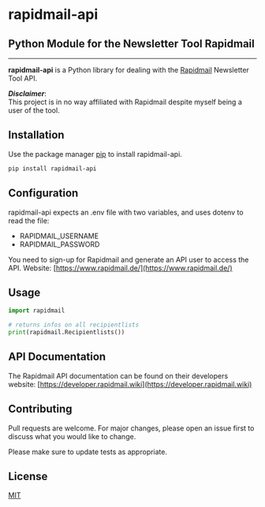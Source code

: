 # rapidmail-api 
## Python Module for the Newsletter Tool Rapidmail
-----

**rapidmail-api** is a Python library for dealing with the [Rapidmail](https://www.rapidmail.de) Newsletter Tool API.  

***Disclaimer***:  
This project is in no way affiliated with Rapidmail despite myself being a user of the tool.     

## Installation

Use the package manager [pip](https://pip.pypa.io/en/stable/) to install rapidmail-api.

```bash
pip install rapidmail-api
```

## Configuration

rapidmail-api expects an .env file with two variables, and uses dotenv to read the file:
- RAPIDMAIL_USERNAME
- RAPIDMAIL_PASSWORD

You need to sign-up for Rapidmail and generate an API user to access the API. 
Website: [https://www.rapidmail.de/](https://www.rapidmail.de/)

## Usage

```python
import rapidmail

# returns infos on all recipientlists
print(rapidmail.Recipientlists())
```

## API Documentation
The Rapidmail API documentation can be found on their developers website:
[https://developer.rapidmail.wiki](https://developer.rapidmail.wiki)

## Contributing
Pull requests are welcome. For major changes, please open an issue first to discuss what you would like to change.

Please make sure to update tests as appropriate.

## License
[MIT](https://choosealicense.com/licenses/mit/)

